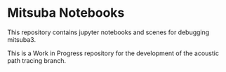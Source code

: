 # Mitsuba Notebooks

This repository contains jupyter notebooks and scenes for debugging mitsuba3. 

This is a Work in Progress repository for the development of the acoustic path tracing branch.
